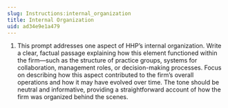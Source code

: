 ```yaml
---
slug: Instructions:internal_organization
title: Internal Organization
uid: ad34e9e1a479
---
```


1. This prompt addresses one aspect of HHP’s internal organization. Write a clear, factual passage explaining how this element functioned within the firm—such as the structure of practice groups, systems for collaboration, management roles, or decision-making processes. Focus on describing how this aspect contributed to the firm’s overall operations and how it may have evolved over time. The tone should be neutral and informative, providing a straightforward account of how the firm was organized behind the scenes.